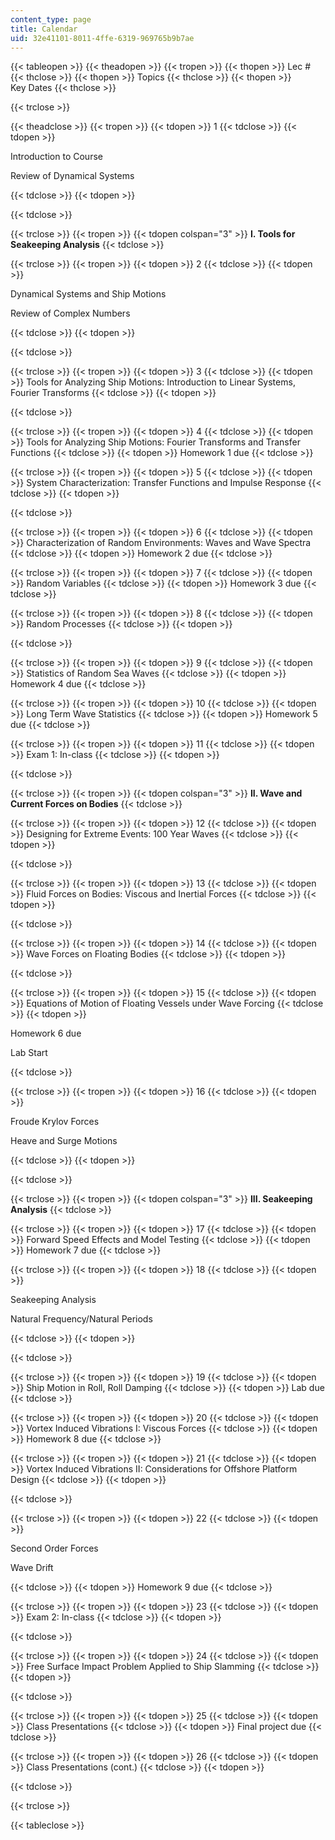 ```yaml
---
content_type: page
title: Calendar
uid: 32e41101-8011-4ffe-6319-969765b9b7ae
---
```


{{< tableopen >}}
{{< theadopen >}}
{{< tropen >}}
{{< thopen >}}
Lec #
{{< thclose >}}
{{< thopen >}}
Topics
{{< thclose >}}
{{< thopen >}}
Key Dates
{{< thclose >}}

{{< trclose >}}

{{< theadclose >}}
{{< tropen >}}
{{< tdopen >}}
1
{{< tdclose >}}
{{< tdopen >}}


Introduction to Course

Review of Dynamical Systems


{{< tdclose >}}
{{< tdopen >}}

{{< tdclose >}}

{{< trclose >}}
{{< tropen >}}
{{< tdopen colspan="3" >}}
**I. Tools for Seakeeping Analysis**
{{< tdclose >}}

{{< trclose >}}
{{< tropen >}}
{{< tdopen >}}
2
{{< tdclose >}}
{{< tdopen >}}


Dynamical Systems and Ship Motions

Review of Complex Numbers


{{< tdclose >}}
{{< tdopen >}}

{{< tdclose >}}

{{< trclose >}}
{{< tropen >}}
{{< tdopen >}}
3
{{< tdclose >}}
{{< tdopen >}}
Tools for Analyzing Ship Motions: Introduction to Linear Systems, Fourier Transforms
{{< tdclose >}}
{{< tdopen >}}

{{< tdclose >}}

{{< trclose >}}
{{< tropen >}}
{{< tdopen >}}
4
{{< tdclose >}}
{{< tdopen >}}
Tools for Analyzing Ship Motions: Fourier Transforms and Transfer Functions
{{< tdclose >}}
{{< tdopen >}}
Homework 1 due
{{< tdclose >}}

{{< trclose >}}
{{< tropen >}}
{{< tdopen >}}
5
{{< tdclose >}}
{{< tdopen >}}
System Characterization: Transfer Functions and Impulse Response
{{< tdclose >}}
{{< tdopen >}}

{{< tdclose >}}

{{< trclose >}}
{{< tropen >}}
{{< tdopen >}}
6
{{< tdclose >}}
{{< tdopen >}}
Characterization of Random Environments: Waves and Wave Spectra
{{< tdclose >}}
{{< tdopen >}}
Homework 2 due
{{< tdclose >}}

{{< trclose >}}
{{< tropen >}}
{{< tdopen >}}
7
{{< tdclose >}}
{{< tdopen >}}
Random Variables
{{< tdclose >}}
{{< tdopen >}}
Homework 3 due
{{< tdclose >}}

{{< trclose >}}
{{< tropen >}}
{{< tdopen >}}
8
{{< tdclose >}}
{{< tdopen >}}
Random Processes
{{< tdclose >}}
{{< tdopen >}}

{{< tdclose >}}

{{< trclose >}}
{{< tropen >}}
{{< tdopen >}}
9
{{< tdclose >}}
{{< tdopen >}}
Statistics of Random Sea Waves
{{< tdclose >}}
{{< tdopen >}}
Homework 4 due
{{< tdclose >}}

{{< trclose >}}
{{< tropen >}}
{{< tdopen >}}
10
{{< tdclose >}}
{{< tdopen >}}
Long Term Wave Statistics
{{< tdclose >}}
{{< tdopen >}}
Homework 5 due
{{< tdclose >}}

{{< trclose >}}
{{< tropen >}}
{{< tdopen >}}
11
{{< tdclose >}}
{{< tdopen >}}
Exam 1: In-class
{{< tdclose >}}
{{< tdopen >}}

{{< tdclose >}}

{{< trclose >}}
{{< tropen >}}
{{< tdopen colspan="3" >}}
**II. Wave and Current Forces on Bodies**
{{< tdclose >}}

{{< trclose >}}
{{< tropen >}}
{{< tdopen >}}
12
{{< tdclose >}}
{{< tdopen >}}
Designing for Extreme Events: 100 Year Waves
{{< tdclose >}}
{{< tdopen >}}

{{< tdclose >}}

{{< trclose >}}
{{< tropen >}}
{{< tdopen >}}
13
{{< tdclose >}}
{{< tdopen >}}
Fluid Forces on Bodies: Viscous and Inertial Forces
{{< tdclose >}}
{{< tdopen >}}

{{< tdclose >}}

{{< trclose >}}
{{< tropen >}}
{{< tdopen >}}
14
{{< tdclose >}}
{{< tdopen >}}
Wave Forces on Floating Bodies
{{< tdclose >}}
{{< tdopen >}}

{{< tdclose >}}

{{< trclose >}}
{{< tropen >}}
{{< tdopen >}}
15
{{< tdclose >}}
{{< tdopen >}}
Equations of Motion of Floating Vessels under Wave Forcing
{{< tdclose >}}
{{< tdopen >}}


Homework 6 due

Lab Start


{{< tdclose >}}

{{< trclose >}}
{{< tropen >}}
{{< tdopen >}}
16
{{< tdclose >}}
{{< tdopen >}}


Froude Krylov Forces

Heave and Surge Motions


{{< tdclose >}}
{{< tdopen >}}

{{< tdclose >}}

{{< trclose >}}
{{< tropen >}}
{{< tdopen colspan="3" >}}
**III. Seakeeping Analysis**
{{< tdclose >}}

{{< trclose >}}
{{< tropen >}}
{{< tdopen >}}
17
{{< tdclose >}}
{{< tdopen >}}
Forward Speed Effects and Model Testing
{{< tdclose >}}
{{< tdopen >}}
Homework 7 due
{{< tdclose >}}

{{< trclose >}}
{{< tropen >}}
{{< tdopen >}}
18
{{< tdclose >}}
{{< tdopen >}}


Seakeeping Analysis

Natural Frequency/Natural Periods


{{< tdclose >}}
{{< tdopen >}}

{{< tdclose >}}

{{< trclose >}}
{{< tropen >}}
{{< tdopen >}}
19
{{< tdclose >}}
{{< tdopen >}}
Ship Motion in Roll, Roll Damping
{{< tdclose >}}
{{< tdopen >}}
Lab due
{{< tdclose >}}

{{< trclose >}}
{{< tropen >}}
{{< tdopen >}}
20
{{< tdclose >}}
{{< tdopen >}}
Vortex Induced Vibrations I: Viscous Forces
{{< tdclose >}}
{{< tdopen >}}
Homework 8 due
{{< tdclose >}}

{{< trclose >}}
{{< tropen >}}
{{< tdopen >}}
21
{{< tdclose >}}
{{< tdopen >}}
Vortex Induced Vibrations II: Considerations for Offshore Platform Design
{{< tdclose >}}
{{< tdopen >}}

{{< tdclose >}}

{{< trclose >}}
{{< tropen >}}
{{< tdopen >}}
22
{{< tdclose >}}
{{< tdopen >}}


Second Order Forces

Wave Drift


{{< tdclose >}}
{{< tdopen >}}
Homework 9 due
{{< tdclose >}}

{{< trclose >}}
{{< tropen >}}
{{< tdopen >}}
23
{{< tdclose >}}
{{< tdopen >}}
Exam 2: In-class
{{< tdclose >}}
{{< tdopen >}}

{{< tdclose >}}

{{< trclose >}}
{{< tropen >}}
{{< tdopen >}}
24
{{< tdclose >}}
{{< tdopen >}}
Free Surface Impact Problem Applied to Ship Slamming
{{< tdclose >}}
{{< tdopen >}}

{{< tdclose >}}

{{< trclose >}}
{{< tropen >}}
{{< tdopen >}}
25
{{< tdclose >}}
{{< tdopen >}}
Class Presentations
{{< tdclose >}}
{{< tdopen >}}
Final project due
{{< tdclose >}}

{{< trclose >}}
{{< tropen >}}
{{< tdopen >}}
26
{{< tdclose >}}
{{< tdopen >}}
Class Presentations (cont.)
{{< tdclose >}}
{{< tdopen >}}

{{< tdclose >}}

{{< trclose >}}

{{< tableclose >}}